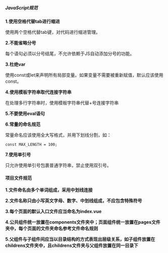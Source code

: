 ##### JavaScript规范

**1.使用空格代替tab进行缩进**

使用两个空格代替tab键，对代码进行缩进管理。

**2.不能省略分号**

每个语句必须以分号结尾，不允许依赖于JS自动添加分号的功能。

**3.杜绝var**

使用const或let来声明所有局部变量。如果变量不需要被重新赋值，默认应该使用const。

**4.使用模板字符串取代连接字符串**

在处理多行字符串时，使用模板字符串代替+号连接字符串

**5.不要使用eval语句**

**6.常量的命名规范**

常量命名应该使用全大写格式，并用下划线分割，如：	
```
const MAX_LENGTH = 100;
```
**7.使用单引号**

只允许使用单引号包裹普通字符串，禁止使用双引号。

#### 项目文件规范

**1.文件命名由多个单词组成，采用中划线连接**

**2.文件名称只由小写英文字母、数字、中划线组成，不应包含特殊符号**

**3.每个页面的默认入口文件应当命名为index.vue**

**4.公共组件统一放置在components文件夹中；页面组件统一放置在pages文件夹中，每个页面的文件夹命名参考文件命名规则**

**5.父组件与子组件间应当以目录结构的方式表现出层级关系，如子组件放置在childrens文件夹中，且childrens文件夹与父组件放置在同一目录下**